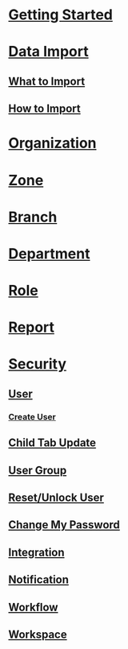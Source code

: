 <p id="table-of-contents">

# [Getting Started](home.md)
# [Data Import](data_import.md)
## [What to Import](data_import.md#whatToImport)
## [How to Import](data_import.md#howToImport)
# [Organization](organization.md)
# [Zone](organization.md#zone)
# [Branch](organization.md#branch)
# [Department](organization.md#department)
# [Role](organization.md#role)
 
# [Report](report.md)
# [Security](security.md)
## [User](user.md)
### [Create User](create_user.md)
## [Child Tab Update](user_child_tab.md)
## [User Group](user_group.md)
## [Reset/Unlock User](reset_unlock_user.md)
## [Change My Password](security.md#changePassword)
## [Integration](integration.md)
## [Notification](notification.md)
## [Workflow](integration.md)
## [Workspace](workspace.md)

</p>